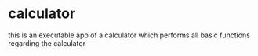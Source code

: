 # calculator
this is an executable app of a  calculator which performs all basic functions regarding the calculator
